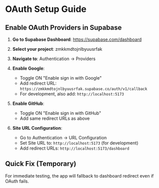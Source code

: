 # OAuth Setup Guide

## Enable OAuth Providers in Supabase

1. **Go to Supabase Dashboard**: https://supabase.com/dashboard
2. **Select your project**: zmkkmdtojnlbyuusrfak
3. **Navigate to**: Authentication → Providers
4. **Enable Google**:
   - Toggle ON "Enable sign in with Google"
   - Add redirect URL: `https://zmkkmdtojnlbyuusrfak.supabase.co/auth/v1/callback`
   - For development, also add: `http://localhost:5173`

5. **Enable GitHub**:
   - Toggle ON "Enable sign in with GitHub" 
   - Add same redirect URLs as above

6. **Site URL Configuration**:
   - Go to Authentication → URL Configuration
   - Set Site URL to: `http://localhost:5173` (for development)
   - Add redirect URLs: `http://localhost:5173/dashboard`

## Quick Fix (Temporary)
For immediate testing, the app will fallback to dashboard redirect even if OAuth fails.
